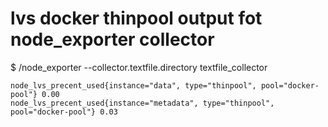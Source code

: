 # lvs docker thinpool output fot node_exporter collector

$ /node_exporter --collector.textfile.directory textfile_collector


```prom
node_lvs_precent_used{instance="data", type="thinpool", pool="docker-pool"} 0.00
node_lvs_precent_used{instance="metadata", type="thinpool", pool="docker-pool"} 0.03
```
